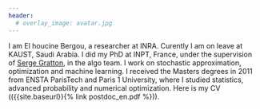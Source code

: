 ```yaml
---
header:
  # overlay_image: avatar.jpg
---
```



I am El houcine Bergou, a researcher at INRA. Curently I am on leave at KAUST, Saudi Arabia. I did my PhD at INPT, France, under the supervision of [Serge Gratton](http://gratton.perso.enseeiht.fr/), in the algo team. I work on stochastic approximation, optimization and machine learning. I received the Masters degrees in 2011 from ENSTA ParisTech and Paris 1 University, where I studied statistics, advanced probability and numerical optimization. Here is my CV (({{site.baseurl}}{% link postdoc_en.pdf %})).

